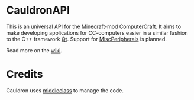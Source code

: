 CauldronAPI
===========

This is an universal API for the [Minecraft](http://minecraft.net/)-mod [ComputerCraft](http://computercraft.info/). It aims to make developing applications for CC-computers easier in a similar fashion to the C++ framework [Qt](http://qt-project.org/). Support for [MiscPeripherals](http://www.computercraft.info/forums2/index.php?/topic/4587-cc15mc147-miscperipherals-31/) is planned.

Read more on the [wiki](https://github.com/danielp1000/CauldronAPI/wiki).

Credits
=======

Cauldron uses [middleclass](https://github.com/kikito/middleclass) to manage the code.
